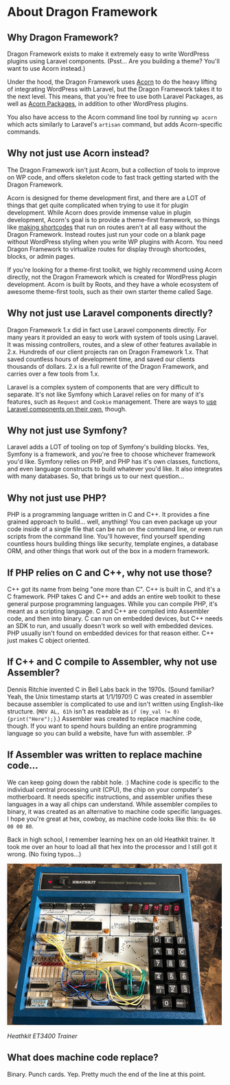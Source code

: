 # About Dragon Framework

## Why Dragon Framework?

Dragon Framework exists to make it extremely easy to write WordPress plugins using Laravel components. (Psst... Are you building a theme? You'll want to use Acorn instead.)

Under the hood, the Dragon Framework uses [Acorn](https://roots.io/acorn/docs/) to do the heavy lifting of integrating WordPress with Laravel, but the Dragon Framework takes it to the next level. This means, that you're free to use both Laravel Packages, as well as [Acorn Packages](https://roots.io/acorn/docs/available-packages/#user-contributed), in addition to other WordPress plugins.

You also have access to the Acorn command line tool by running `wp acorn` which acts similarly to Laravel's `artisan` command, but adds Acorn-specific commands.

## Why not just use Acorn instead?

The Dragon Framework isn't just Acorn, but a collection of tools to improve on WP code, and offers skeleton code to fast track getting started with the Dragon Framework.

Acorn is designed for theme development first, and there are a LOT of things that get quite complicated when trying to use it for plugin development. While Acorn does provide immense value in plugin development, Acorn's goal is to provide a theme-first framework, so things like [making shortcodes](../walkthroughs/create-a-shortcode) that run on routes aren't at all easy without the Dragon Framework. Instead routes just run your code on a blank page without WordPress styling when you write WP plugins with Acorn. You need Dragon Framework to virtualize routes for display through shortcodes, blocks, or admin pages.

If you're looking for a theme-first toolkit, we highly recommend using Acorn directly, not the Dragon Framework which is created for WordPress plugin development. Acorn is built by Roots, and they have a whole ecosystem of awesome theme-first tools, such as their own starter theme called Sage.

## Why not just use Laravel components directly?

Dragon Framework 1.x did in fact use Laravel components directly. For many years it provided an easy to work with system of tools using Laravel. It was missing controllers, routes, and a slew of other features available in 2.x. Hundreds of our client projects ran on Dragon Framework 1.x. That saved countless hours of development time, and saved our clients thousands of dollars. 2.x is a full rewrite of the Dragon Framework, and carries over a few tools from 1.x.

Laravel is a complex system of components that are very difficult to separate. It's not like Symfony which Laravel relies on for many of it's features, such as `Request` and `Cookie` management. There are ways to [use Laravel components on their own](https://github.com/mattstauffer/Torch/tree/master), though.

## Why not just use Symfony?

Laravel adds a LOT of tooling on top of Symfony's building blocks. Yes, Symfony is a framework, and you're free to choose whichever framework you'd like. Symfony relies on PHP, and PHP has it's own classes, functions, and even language constructs to build whatever you'd like. It also integrates with many databases. So, that brings us to our next question...

## Why not just use PHP?

PHP is a programming language written in C and C++. It provides a fine grained approach to build... well, anything! You can even package up your code inside of a single file that can be run on the command line, or even run scripts from the command line. You'll however, find yourself spending countless hours building things like security, template engines, a database ORM, and other things that work out of the box in a modern framework.

## If PHP relies on C and C++, why not use those?

C++ got its name from being "one more than C". C++ is built in C, and it's a C framework. PHP takes C and C++ and adds an entire web toolkit to these general purpose programming languages. While you can compile PHP, it's meant as a scripting language. C and C++ are compiled into Assembler code, and then into binary. C can run on embedded devices, but C++ needs an SDK to run, and usually doesn't work so well with embedded devices. PHP usually isn't found on embedded devices for that reason either. C++ just makes C object oriented.

## If C++ and C compile to Assembler, why not use Assembler?

Dennis Ritchie invented C in Bell Labs back in the 1970s. (Sound familiar? Yeah, the Unix timestamp starts at 1/1/1970!) C was created in assembler because assembler is complicated to use and isn't written using English-like structure. (`MOV AL, 61h` isn't as readable as `if (my_val != 0) {print("Here");}`.) Assembler was created to replace machine code, though. If you want to spend hours building an entire programming language so you can build a website, have fun with assembler. :P

## If Assembler was written to replace machine code...

We can keep going down the rabbit hole. :) Machine code is specific to the individual central processing unit (CPU), the chip on your computer's motherboard. It needs specific instructions, and assembler unifies these languages in a way all chips can understand. While assembler compiles to binary, it was created as an alternative to machine code specific languages. I hope you're great at hex, cowboy, as machine code looks like this: `0x 60 00 00 80`.

Back in high school, I remember learning hex on an old Heathkit trainer. It took me over an hour to load all that hex into the processor and I still got it wrong. (No fixing typos...)

![Heathkit ET3400 Trainer](../img/et3400.jpg)

*Heathkit ET3400 Trainer*

## What does machine code replace?

Binary. Punch cards. Yep. Pretty much the end of the line at this point.
